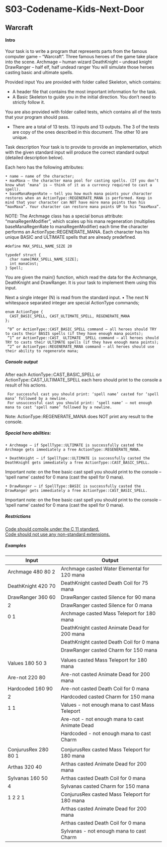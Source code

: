 # S03-Codename-Kids-Next-Door
## Warcraft
#### Intro
Your task is to write a program that represents parts from the famous computer game – “Warcraft”.
Three famous heroes of the game take place into the scene.
Archmage – human wizard
DeathKnight – undead knight
DrawRanger – half elf, half undead ranger
You will simulate those heroes casting basic and ultimate spells.


Provided input
You are provided with folder called Skeleton, which contains:
- A header file that contains the most important information for the task.
- A Basic Skeleton to guide you in the initial direction. You don’t need to strictly follow it.

You are also provided with folder called tests, which contains all of the tests that your program should pass.
- There are a total of 13 tests. 13 inputs and 13 outputs. The 3 of the tests are copy of the ones described in this document. The other 10 are unique.


Task description
Your task is to provide to provide an implementation, which with the given standard input will produce the correct standard output (detailed description below).

Each hero has the following attributes:

    • name – name of the character;
    • maxMaxa – the character mana pool for casting spells. (If you don’t know what ‘mana’ is – think of it as a currency required to cast a spell).
    • baseManaRegenRate – tell you how much mana points your character restores when an ActionType::REGENERATE_MANA is performed. Keep in mind that your character can NOT have more mana points than his “maxMaxa”. Your character can restore mana points UP to his “maxMaxa”.
NOTE: The Archmage class has a special bonus attribute: “manaRegenModifier”, which scales up his mana regeneration (multiplies baseManaRegenRate to manaRegenModifier) each time the character performs an ActionType::REGENERATE_MANA.
Each character has his unique BASIC and ULTIMATE spells that are already predefined.

    #define MAX_SPELL_NAME_SIZE 20

    typedef struct {
      char name[MAX_SPELL_NAME_SIZE];
      int manaCost;
    } Spell;

You are given the main() function, which read the data for the Archmange, DeathKnight and DrawRanger. It is your task to implement them using this input.
 
Next a single integer (N) is read from the standard input.
    • The next N whitespace separated integer are special ActionType commands;
    
    enum ActionType {
      CAST_BASIC_SPELL, CAST_ULTIMATE_SPELL, REGENERATE_MANA
    };

    ​ “0” or ActionType::CAST_BASIC_SPELL command – all heroes should TRY to casts their BASIS spells (if they have enough mana points);
    ​ “1” or ActionType::CAST_ ULTIMATE _SPELL command – all heroes should TRY to casts their ULTIMATE spells (if they have enough mana points);
    ​ “2” or ActionType::REGENERATE_MANA command – all heroes should use their ability to regenerate mana;

##### Console output

After each ActionType::CAST_BASIC_SPELL or ActionType::CAST_ULTIMATE_SPELL each hero should print to the console a result of his actions.

    ​ For successful cast you should print: ‘spell name’ casted for ‘spell mana’ followed by a newline.
    ​ For unsuccessful cast you should print: ‘spell name’ – not enough mana to cast ‘spell name’ followed by a newline. 
Note: ActionType::REGENERATE_MANA does NOT print any result to the console.

##### Special hero abilities:
    • Archmage – if SpellType::ULTIMATE is successfully casted the Archmage gets immediately a free ActionType::REGENERATE_MANA.

    • DeathKnight – if SpellType::ULTIMATE is successfully casted the DeathKnight gets immediately a free ActionType::CAST_BASIC_SPELL. 
    
Important note: on the free basic cast spell you should print to the console – ‘spell name’ casted for 0 mana (cast the spell for 0 mana).

    • DrawRanger – if SpellType::BASIC is successfully casted the DrawRanger gets immediately a free ActionType::CAST_BASIC_SPELL. 
    
Important note: on the free basic cast spell you should print to the console – ‘spell name’ casted for 0 mana (cast the spell for 0 mana).
    ​ 
##### Restrictions
<ins> Code should compile under the C 11 standard. </ins> \
<ins> Code should not use any non-standard extensions. </ins> 


##### Examples
| Input | Output |
| --- | --- |
| Archmage 480 80 2 | Archmage casted Water Elemental for 120 mana
| DeathKnight 420 70 | DeathKnight casted Death Coil for 75 mana
| DrawRanger 360 60 | DrawRanger casted Silence for 90 mana
| 2 | DrawRanger casted Silence for 0 mana
| 0 1 | Archmage casted Mass Teleport for 180 mana
|  | DeathKnight casted Animate Dead for 200 mana
|  | DeathKnight casted Death Coil for 0 mana
|  | DrawRanger casted Charm for 150 mana
|  |
| Values 180 50 3 | Values casted Mass Teleport for 180 mana
| Are-not 220 80 | Are-not casted Animate Dead for 200 mana
| Hardcoded 160 90 | Are-not casted Death Coil for 0 mana
| 2 | Hardcoded casted Charm for 150 mana
| 1 1 | Values - not enough mana to cast Mass Teleport
|  | Are-not - not enough mana to cast Animate Dead
|  | Hardcoded - not enough mana to cast Charm
|  |
| ConjurusRex 280 80 1 | ConjurusRex casted Mass Teleport for 180 mana
| Arthas 320 40 | Arthas casted Animate Dead for 200 mana
| Sylvanas 160 50 | Arthas casted Death Coil for 0 mana
| 4 | Sylvanas casted Charm for 150 mana
| 1 2 2 1 | ConjurusRex casted Mass Teleport for 180 mana
|  | Arthas casted Animate Dead for 200 mana
|  | Arthas casted Death Coil for 0 mana
|  | Sylvanas - not enough mana to cast Charm




